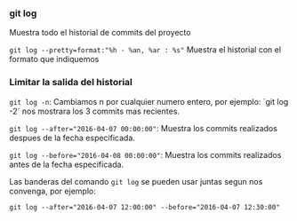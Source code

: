 ### git log
Muestra todo el historial de commits del proyecto

`git log --pretty=format:"%h - %an, %ar : %s"`
Muestra el historial con el formato que indiquemos

### Limitar la salida del historial
`git log -n`: Cambiamos n por cualquier numero entero, por ejemplo: ´git log -2´ nos mostrara los 3 commits mas recientes.

`git log --after="2016-04-07 00:00:00"`: Muestra los commits realizados despues de la fecha especificada.

`git log --before="2016-04-08 00:00:00"`: Muestra los commits realizados antes de la fecha especificada.

Las banderas del comando `git log` se pueden usar juntas segun nos convenga, por ejemplo:

`git log --after="2016-04-07 12:00:00" --before="2016-04-07 12:30:00"`